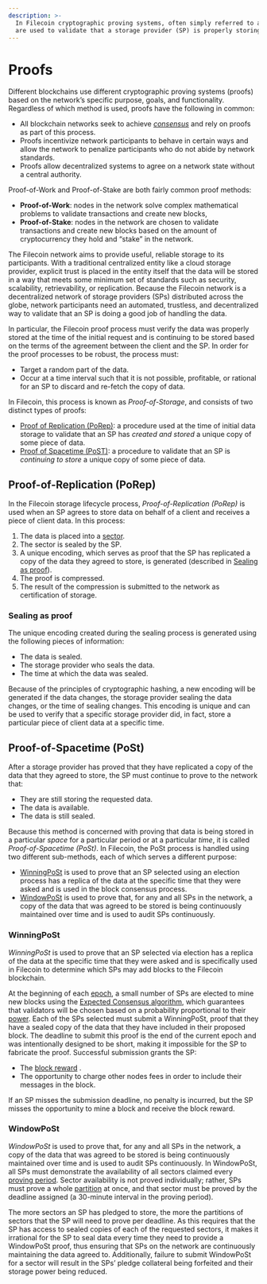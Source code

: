 ```yaml
---
description: >-
  In Filecoin cryptographic proving systems, often simply referred to as proofs,
  are used to validate that a storage provider (SP) is properly storing data.
---
```


# Proofs

Different blockchains use different cryptographic proving systems (proofs) based on the network’s specific purpose, goals, and functionality. Regardless of which method is used, proofs have the following in common:

* All blockchain networks seek to achieve [_consensus_](consensus.md) and rely on proofs as part of this process.
* Proofs incentivize network participants to behave in certain ways and allow the network to penalize participants who do not abide by network standards.
* Proofs allow decentralized systems to agree on a network state without a central authority.

Proof-of-Work and Proof-of-Stake are both fairly common proof methods:

* **Proof-of-Work**: nodes in the network solve complex mathematical problems to validate transactions and create new blocks,
* **Proof-of-Stake**: nodes in the network are chosen to validate transactions and create new blocks based on the amount of cryptocurrency they hold and “stake” in the network.

The Filecoin network aims to provide useful, reliable storage to its participants. With a traditional centralized entity like a cloud storage provider, explicit trust is placed in the entity itself that the data will be stored in a way that meets some minimum set of standards such as security, scalability, retrievability, or replication. Because the Filecoin network is a decentralized network of storage providers (SPs) distributed across the globe, network participants need an automated, trustless, and decentralized way to validate that an SP is doing a good job of handling the data.

In particular, the Filecoin proof process must verify the data was properly stored at the time of the initial request and is continuing to be stored based on the terms of the agreement between the client and the SP. In order for the proof processes to be robust, the process must:

* Target a random part of the data.
* Occur at a time interval such that it is not possible, profitable, or rational for an SP to discard and re-fetch the copy of data.

In Filecoin, this process is known as _Proof-of-Storage_, and consists of two distinct types of proofs:

* [Proof of Replication (PoRep)](https://docs.filecoin.io/basics/the-blockchain/proofs/#proof-of-replication-porep): a procedure used at the time of initial data storage to validate that an SP has _created and stored_ a unique copy of some piece of data.
* [Proof of Spacetime (PoST)](https://docs.filecoin.io/basics/the-blockchain/proofs/#proof-of-spacetime-post): a procedure to validate that an SP is _continuing to store_ a unique copy of some piece of data.

## Proof-of-Replication (PoRep)

In the Filecoin storage lifecycle process, _Proof-of-Replication (PoRep)_ is used when an SP agrees to store data on behalf of a client and receives a piece of client data. In this process:

1. The data is placed into a [sector](https://docs.filecoin.io/basics/the-blockchain/proofs/).
2. The sector is sealed by the SP.
3. A unique encoding, which serves as proof that the SP has replicated a copy of the data they agreed to store, is generated (described in [Sealing as proof](https://docs.filecoin.io/basics/the-blockchain/proofs/#sealing-as-proof)).
4. The proof is compressed.
5. The result of the compression is submitted to the network as certification of storage.

### Sealing as proof

The unique encoding created during the sealing process is generated using the following pieces of information:

* The data is sealed.
* The storage provider who seals the data.
* The time at which the data was sealed.

Because of the principles of cryptographic hashing, a new encoding will be generated if the data changes, the storage provider sealing the data changes, or the time of sealing changes. This encoding is unique and can be used to verify that a specific storage provider did, in fact, store a particular piece of client data at a specific time.

## Proof-of-Spacetime (PoSt)

After a storage provider has proved that they have replicated a copy of the data that they agreed to store, the SP must continue to prove to the network that:

* They are still storing the requested data.
* The data is available.
* The data is still sealed.

Because this method is concerned with proving that data is being stored in a particular _space_ for a particular period or at a particular _time_, it is called _Proof-of-Spacetime (PoSt)_. In Filecoin, the PoSt process is handled using two different sub-methods, each of which serves a different purpose:

* [WinningPoSt](https://docs.filecoin.io/basics/the-blockchain/proofs/#winningpost) is used to prove that an SP selected using an election process has a replica of the data at the specific time that they were asked and is used in the block consensus process.
* [WindowPoSt](https://docs.filecoin.io/basics/the-blockchain/proofs/#windowpost) is used to prove that, for any and all SPs in the network, a copy of the data that was agreed to be stored is being continuously maintained over time and is used to audit SPs continuously.

### WinningPoSt

_WinningPoSt_ is used to prove that an SP selected via election has a replica of the data at the specific time that they were asked and is specifically used in Filecoin to determine which SPs may add blocks to the Filecoin blockchain.

At the beginning of each [epoch](https://docs.filecoin.io/basics/the-blockchain/proofs/), a small number of SPs are elected to mine new blocks using the [Expected Consensus algorithm](https://spec.filecoin.io/algorithms/expected\_consensus/), which guarantees that validators will be chosen based on a probability proportional to their [power](https://docs.filecoin.io/basics/the-blockchain/proofs/). Each of the SPs selected must submit a WinningPoSt, proof that they have a sealed copy of the data that they have included in their proposed block. The deadline to submit this proof is the end of the current epoch and was intentionally designed to be short, making it impossible for the SP to fabricate the proof. Successful submission grants the SP:

* The [block reward](https://docs.filecoin.io/basics/the-blockchain/proofs/) .
* The opportunity to charge other nodes fees in order to include their messages in the block.

If an SP misses the submission deadline, no penalty is incurred, but the SP misses the opportunity to mine a block and receive the block reward.

### WindowPoSt

_WindowPoSt_ is used to prove that, for any and all SPs in the network, a copy of the data that was agreed to be stored is being continuously maintained over time and is used to audit SPs continuously. In WindowPoSt, all SPs must demonstrate the availability of all sectors claimed every [proving period](https://docs.filecoin.io/basics/the-blockchain/proofs/). Sector availability is not proved individually; rather, SPs must prove a whole [partition](https://docs.filecoin.io/basics/the-blockchain/proofs/) at once, and that sector must be proved by the deadline assigned (a 30-minute interval in the proving period).

The more sectors an SP has pledged to store, the more the partitions of sectors that the SP will need to prove per deadline. As this requires that the SP has access to sealed copies of each of the requested sectors, it makes it irrational for the SP to seal data every time they need to provide a WindowPoSt proof, thus ensuring that SPs on the network are continuously maintaining the data agreed to. Additionally, failure to submit WindowPoSt for a sector will result in the SPs’ pledge collateral being forfeited and their storage power being reduced.

